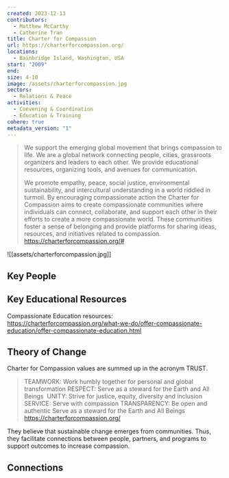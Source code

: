 ```yaml
---
created: 2023-12-13
contributors:
  - Matthew McCarthy
  - Catherine Tran
title: Charter for Compassion
url: https://charterforcompassion.org/
locations:
  - Bainbridge Island, Washington, USA
start: "2009"
end: 
size: 4-10
image: /assets/charterforcompassion.jpg
sectors:
  - Relations & Peace
activities:
  - Convening & Coordination
  - Education & Training
cohere: true
metadata_version: "1"
---
```


>We support the emerging global movement that brings compassion to life. We are a global network connecting people, cities, grassroots organizers and leaders to each other. We provide educational resources, organizing tools, and avenues for communication.
>
>We promote empathy, peace, social justice, environmental sustainability, and intercultural understanding in a world riddled in turmoil. By encouraging compassionate action the Charter for Compassion aims to create compassionate communities where individuals can connect, collaborate, and support each other in their efforts to create a more compassionate world. These communities foster a sense of belonging and provide platforms for sharing ideas, resources, and initiatives related to compassion.
https://charterforcompassion.org/#

![[assets/charterforcompassion.jpg]]
## Key People

## Key Educational Resources

Compassionate Education resources: https://charterforcompassion.org/what-we-do/offer-compassionate-education/offer-compassionate-education.html

## Theory of Change

Charter for Compassion values are summed up in the acronym TRUST. 

>TEAMWORK: Work humbly together for personal and global transformation 
>RESPECT: Serve as a steward for the Earth and All Beings  
>UNITY: Strive for justice, equity, diversity and inclusion  
>SERVICE: Serve with compassion 
>TRANSPARENCY: Be open and authentic Serve as a steward for the Earth and All Beings
https://charterforcompassion.org/

They believe that sustainable change emerges from communities.  Thus, they facilitate connections between people, partners, and programs to support outcomes to increase compassion. 

## Connections